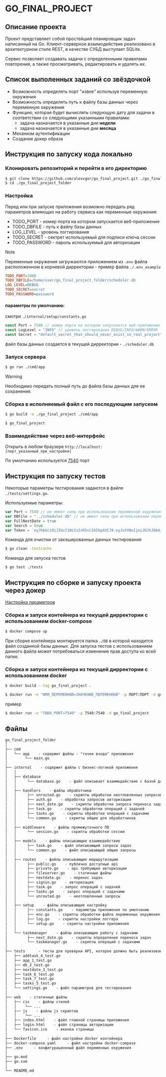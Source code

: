# GO_FINAL_PROJECT

## Описание проекта

Проект представляет собой простейший планировщик задач написанный на Go. Клиент-серверное взаимодействие реализовано в архитектурном стиле REST, в качестве СУБД выступает SQLite.

Сервис позволяет создавать задачи с определенными правилами повторения, а также просматривать, редактировать и удалять их.

## Список выполенных заданий со звёздочкой

- Возможность определять порт "извне" используя переменную окружения
- Возможность определять путь к файлу базы данных через переменную окружения
- Функцию, которая будет вычислять следующую дату для задачи в соответствии со следующими указанными правилами:
    - задача назначается в указанные дни **недели**
    - задача назначается в указанные дни **месяца**
- Механизм аутентификации
- Создание докер образа

## Инструкция по запуску кода локально

### Клонировать репозиторий и перейти в его директорию

```bash
$ git clone https://github.com/alexvgor/go_final_project.git ./go_final_project_folder
$ cd ./go_final_project_folder
```

### Настройка

Перед или при запуске приложения возможно передать ряд параметров влияющих на работу сервиса как переменные окружения:
+ TODO_PORT - номер порта на котором запускается веб-приложение
+ TODO_DBFILE - путь к файлу базы данных
+ LOG_LEVEL - уровень логгирования
+ TODO_SECRET - сектрет используемый для подписи ключа сессии
+ TODO_PASSWORD - пароль используемый для авторизации

> [!NOTE]
> Переменные окружения загружаются приложением из `.env` файла расположенном в корневой дирректории - пример файла `./.env_example`

```ini
TODO_PORT=3000
TODO_DBFILE=/home/user/go_final_project_folder/scheduler.db
LOG_LEVEL=DEBUG
TODO_SECRET=secret
TODO_PASSWORD=password
```

#### параметры по умолчанию:

смотри `./internal/setup/constants.go`
```go
const Port = 7540 // номер порта на котором запускается веб-приложение
const LogLevel = "INFO" // уровень логгирования DEBUG/INFO/WARN/ERROR
const Secret = "default_secret_that_should_never_exist_in_real_project" // сектрет используемый для подписи ключа сессии
```

файл базы данных создается в текущей дирректории - `./scheduler.db`

### Запуск сервера

```bash
$ go run ./cmd/app
```

> [!WARNING]
> Необходимо передать полный путь до файла базы данных для ее сохранения.

### Сборка в исполняемый файл с его последующим запуском

```bash
$ go build -o ./go_final_project ./cmd/app
```
```bash
$ go_final_project
```

### Взаимодействие через веб-интерфейс 

Открыть в любом браузере `http://localhost:[порт_указанный_при_настройке]` 

По умолчанию используется [7540](http://localhost:7540) порт


## Инструкция по запуску тестов

Некоторые параметры тестирования задаются в файле `./tests/settings.go`.

Используемые параметры:
```go
var Port = 7540 // не имеет силы при использовании переменной окружения TODO_PORT
var DBFile = "../scheduler.db" // не имеет силы при использовании переменной окружения TODO_DBFILE
var FullNextDate = true
var Search = true
var Token = `eyJhbGciOiJIUzI1NiIsInR5cCI6IkpXVCJ9.eyJoYXNoIjoiJDJhJDA4JGNGaUFyM1ZyNEM2QWVCdmlLYXAwcU9wbnhKU2VEUlpMcUlTZHhGQjhQNWxQTUZJbjZIUDhTIn0.kqlnjLpfJJoeAVJ7yxPDwr88vF7tZcNUAuMjdkSyPhI` // токен доступа полученный для пароля "password"
```

Команда для очистки от закэшированных данных тестирования

```bash
$ go clean -testcache
```
Команда для запуска тестов
```bash
$ go test ./tests
```


## Инструкция по сборке и запуску проекта через докер

[Настройка параметров](#настройка)

### Сборка и запуск контейнера из текущей дирректории с использованием docker-compose

```bash
$ docker compose up
```

При сборке контейнера монтируется папка `./DB` в которой находится файл созданной базы данных. Для запуска тестов с использованием данного файла может потребоваться изменение прав доступа ко всей папке.


### Сборка и запуск контейнера из текущей дирректории с использованием docker

```bash
$ docker build --tag go_final_project .
```
```bash
$ docker run -e "ИМЯ_ПЕРЕМЕННОЙ=ЗНАЧЕНИЕ_ПЕРЕМЕННОЙ" -p ПОРТ:ПОРТ -d go_final_project
```

пример

```bash
$ docker run -e "TODO_PORT=7540" -p 7540:7540 -d go_final_project
```

## Файлы

```md
go_final_project_folder
│
├── cmd
│   └── app    - содержит файлы - "точки входа" приложения
│        └── main.go
│
├── internal    - содержит файлы с бизнес-логикой приложения
│   │
│   ├── database
│   │     └── database.go    - файл описывает взаимодействие с базой данных
│   │
│   ├── handlers    - файлы обработчики
│   │     ├── unrouted.go    - скрипты обработки неотловленных запросов
│   │     ├── auth.go    - обработка запросов авторизации
│   │     ├── next_date.go    - скрипты обработки запроса переноса задач
│   │     ├── task.go    - скрипты обработки операций с задачей
│   │     ├── tasks.go    - скрипты обработки операций с задачами
│   │     └── common.go    - скрипты общие для обработчиков
│   │
│   ├── middleware    - файлы промежуточного ПО
│   │     └── session.go    - скрипты обработки сессии
│   │
│   ├── models    - файлы описывающие взаимодействие
│   │     ├── task.go    - файл описывающий запросы задач
│   │     └── common.go    - файл описывающий общие запросы
│   │
│   ├── routes    - файлы описывающие маршрутизацию
│   │     ├── public.go    - публично доступные api
│   │     ├── private.go    - api требующие авторизации
│   │     ├── fileserver.go    - статичные файлы
│   │     ├── nextdate.go    - перенос задач
│   │     ├── signin.go    - авторизация
│   │     ├── task.go    - запрос операций с задачей
│   │     ├── tasks.go    - запрос операций с задачами
│   │     └── unrouted.go    - неотловленные запросы
│   │
│   ├── setup    - файлы описывающие настройку
│   │     ├── constants.go    - параметры приложения по умолчанию
│   │     ├── env.go    - скрипты обработки файла переменных окружения
│   │     ├── log.go    - скрипты настройки логгера
│   │     └── setup.go    - скрипты настройки приложения
│   │
│   └── taskmanager    - файлы описывающие работу с задачами
│         ├── next_date.go    - скрипты определения переноса задач
│         └── taskmanager.go    - скрипты операций с задачами
│
├── tests      - тесты для проверки API, которое должно быть реализовано в веб-сервере
│   ├── addtask_4_test.go
│   ├── app_1_test.go
│   ├── db_2_test.go
│   ├── nextdate_3_test.go
│   ├── task_6_test.go
│   ├── task_7_test.go
│   ├── tasks_5_test.go
│   └── settings.go    - файл параметров для тестирования
│
├── web    - статичные файлы
│   ├── css    - файлы стилей
│   │    └── ...
│   ├── js    - файлы js скриптов
│   │    └── ...
│   ├── index.html    - файл главной страницы приложения
│   ├── login.html    - файл страницы авторизации
│   └── favicon.ico    - иконка страницы
│
├── Dockerfile     - файл настройки docker контейнера
├── docker-compose.yaml     - файл настройки docker-compose
├── .env     - конфигурационный файл переменных окружения
│
├── go.mod
├── go.sum
│
└── README.md
```